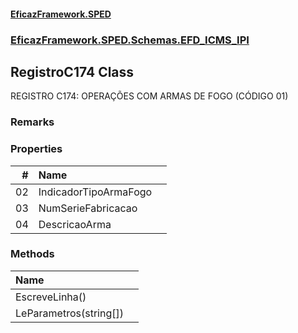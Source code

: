 #### [EficazFramework.SPED](EficazFrameworkSPED.md 'EficazFramework SPED')
### [EficazFramework.SPED.Schemas.EFD_ICMS_IPI](EficazFramework.SPED.Schemas.EFD_ICMS_IPI.md 'EficazFramework.SPED.Schemas.EFD_ICMS_IPI')

## RegistroC174 Class

REGISTRO C174: OPERAÇÕES COM ARMAS DE FOGO (CÓDIGO 01)

### Remarks
### Properties

| # | Name | |
| ---: | :--- | :--- |
| 02 | IndicadorTipoArmaFogo |  |
| 03 | NumSerieFabricacao |  |
| 04 | DescricaoArma |  |
### Methods

| Name | |
| :--- | :--- |
| EscreveLinha() |  |
| LeParametros(string[]) |  |
